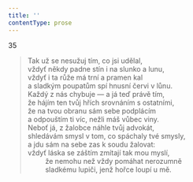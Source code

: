 ```yaml
---
title: ''
contentType: prose
---
```


35

> Tak už se nesužuj tím, co jsi udělal,  
> vždyť někdy padne stín i na slunko a lunu,  
> vždyť i ta růže má trní a pramen kal  
> a sladkým poupatům spí hnusní červi v lůnu.  
> Každý z nás chybuje — a já teď právě tím,  
> že hájím ten tvůj hřích srovnáním s ostatními,  
> že na tvou obranu sám sebe podplácím  
> a odpouštím ti víc, nežli máš vůbec viny.  
> Neboť já, z žalobce náhle tvůj advokát,  
> shledávám smysl v tom, co spáchaly tvé smysly,  
> a jdu sám na sebe zas k soudu žalovat:  
> vždyť láska se záštím zmítají tak mou myslí,  
>          že nemohu než vždy pomáhat nerozumně  
>          sladkému lupiči, jenž hořce loupí u mě.
